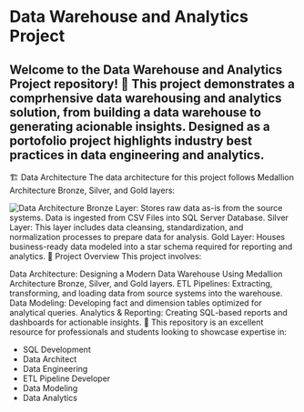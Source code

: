 # Data Warehouse and Analytics Project

Welcome to the **Data Warehouse and Analytics Project** repository! 🚀
This project demonstrates a comprhensive data warehousing and analytics solution, from building a data warehouse to generating acionable insights. Designed as a portofolio project highlights industry best practices in data engineering and analytics.
----
🏗️ Data Architecture
The data architecture for this project follows Medallion Architecture Bronze, Silver, and Gold layers:

![Data Architecture](https://github.com/user-attachments/assets/f97cd37c-c3fa-47c2-aaff-5736ded6f96d)
Bronze Layer: Stores raw data as-is from the source systems. Data is ingested from CSV Files into SQL Server Database.
Silver Layer: This layer includes data cleansing, standardization, and normalization processes to prepare data for analysis.
Gold Layer: Houses business-ready data modeled into a star schema required for reporting and analytics.
📖 Project Overview
This project involves:

Data Architecture: Designing a Modern Data Warehouse Using Medallion Architecture Bronze, Silver, and Gold layers.
ETL Pipelines: Extracting, transforming, and loading data from source systems into the warehouse.
Data Modeling: Developing fact and dimension tables optimized for analytical queries.
Analytics & Reporting: Creating SQL-based reports and dashboards for actionable insights.
🎯 This repository is an excellent resource for professionals and students looking to showcase expertise in:
  - SQL Development
  - Data Architect
  - Data Engineering
  - ETL Pipeline Developer
  - Data Modeling
  - Data Analytics
